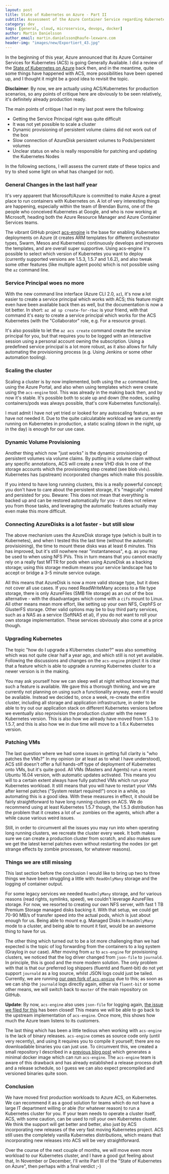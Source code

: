 ```yaml
---
layout: post
title: State of Kubernetes on Azure - Part II
subtitle: Assessment of the Azure Container Service regarding Kubernetes support
category: dev
tags: [general, cloud, microservice, devops, docker]
author: Martin Danielsson
author_email: martin.danielsson@haufe-lexware.com
header-img: "images/new/Exportiert_43.jpg"
---
```


In the beginning of this year, Azure announced that its Azure Container Services for Kubernetes (ACS) is going Generally Available. I did a review of the [State of Kubernetes on Azure](/state-of-kubernetes-on-azure/) back then, and in the meantime, quite some things have happened with ACS, more possibilities have been opened up, and I thought it might be a good idea to     revisit the topic.

**Disclaimer**: By now, we are actually using ACS/Kubernetes for production scenarios, so any points of critique here are obviously to be seen relatively, it's definitely already production ready.

The main points of critique I had in my last post were the following:

* Getting the Service Principal right was quite difficult
* It was not yet possible to scale a cluster
* Dynamic provisioning of persistent volume claims did not work out of the box
* Slow connection of AzureDisk persistent volumes to Pods/persistent volumes
* Unclear status on who is really responsible for patching and updating the Kubernetes Nodes

In the following sections, I will assess the current state of these topics and try to shed some light on what has changed (or not).

### General Changes in the last half year

It's very apparent that Microsoft/Azure is committed to make Azure a great place to run containers with Kubernetes on. A lot of very interesting things are happening, especially within the team of Brendan Burns, one of the people who conceived Kubernetes at Google, and who is now working at Microsoft, heading both the Azure Resource Manager and Azure Container Services teams.

The vibrant GitHub project [acs-engine](https://github.com/Azure/acs-engine) is the base for enabling Kubernetes deployments on Azure (it creates ARM templates for different orchestrator types, Swarm, Mesos and Kubernetes) continuously develops and improves the templates, and are overall super supportive. Using acs-engine it's possible to select which version of Kubernetes you want to deploy (currently supported versions are 1.5.3, 1.5.7 and 1.6.2), and also tweak some other features (like multiple agent pools) which is not possible using the `az` command line.

### Service Principal woes no more

With the new command line interface (Azure CLI 2.0, `az`), it's now a lot easier to create a service principal which works with ACS; this feature might even have been available back then as well, but the documentation is now a lot better. In short: `az ad sp create-for-rbac` is your friend, with that command it's easy to create a service principal which works for the ACS Kubernetes (with the "Collaborator" role, e.g. For a resource group).

It's also possible to let the `az acs create` command create the service principal for you, but that requires you to be logged with an interactive session using a personal account owning  the subscription. Using a predefined service principal is a lot more robust, as it also allows for fully automating the provisioning process (e.g. Using Jenkins or some other automation tooling).

### Scaling the cluster

Scaling a cluster is by now implemented, both using the `az` command line, using the Azure Portal, and also when using templates which were create using the `acs-engine` tool. This was already in the making back then, and by now it's stable. It's possible both to scale up and down (the nodes, scaling containers/pods was always possible, that's core Kubernetes functionaliy).

I must admit I have not yet tried or looked for any autoscaling feature, as we have not needed it. Due to the quite calculatable workload we are currently running on Kubernetes in production, a static scaling (down in the night, up in the day) is enough for our use case.

### Dynamic Volume Provisioning

Another thing which now "just works" is the dynamic provisioning of persistent volumes via volume claims. By putting in a volume claim without any specific annotations, ACS will create a new VHD disk In one of the storage accounts which the provisioning step created (see blob `vhds`). Kubernetes has (upstream) incorporated changes which make this possible.

If you intend to have long running clusters, this is a really powerful concept; you don't have to care about the persistent storage, it's "magically" created and persisted for you. Beware: This does not mean that everything is backed up and can be restored automatically for you - it does not relieve you from those tasks, and leveraging the automatic features actually may even make this more difficult.

### Connecting AzureDisks is a lot faster - but still slow

The above mechanism uses the AzureDisk storage type (which is built in to Kubernetes), and when I tested this the last time (without the automatic provisioining), the time to mount these disks was at least 6 minutes. This has improved, but it's still nowhere near "instantaneous", e.g. as you may be used to when using NFS PVs. This in turn means that you cannot exactly rely on a really fast MTTR for pods when using AzureDisk as a backing storage; using this storage medium means your service landscape has to accept or bridge a 3-5 minute service outage.

All this means that AzureDisk is now a more valid storage type, but it does not cover all use cases. If you need ReadWriteMany access to a file type storage, there is only AzureFiles (SMB file storage) as an out of the box alternative - with the disadvantages which come with a `cifs` mount to Linux. All other means mean more effort, like setting up your own NFS, CephFS or GlusterFS storage. Other valid options may be to buy third party services, such as a NAS as a service (SoftNAS et al), if you do not want to roll your own storage implementation. These services obviously also come at a price though.

### Upgrading Kubernetes

The topic "how do I upgrade a KUbernetes cluster?" was also something which was not quite clear half a year ago, and which still is not yet available. Following the discussions and changes on the `acs-engine` project it is clear that a feature which is able to upgrade a running Kubernetes cluster to a newer version is in the making.

You may ask yourself how we can sleep well at night without knowing that such a feature is available. We gave this a thorough thinking, and we are currently not planning on using such a functionality anyway, even if it would be available. Instead we decided to, once a week, re-create the entire cluster, including all storage and application infrastructure, in order to be able to try out our application stack on different Kubernetes versions before we eventually also reprovision the production cluster with the newer Kubernetes version. This is also how we already have moved from 1.5.3 to 1.5.7, and this is also how we in due time will move to a 1.6.x Kubernetes version.

### Patching VMs

The last question where we had some issues in getting full clarity is "who patches the VMs?" In my opinion (or at least as to what I have understood), ACS still doesn't offer a full hands-off type of deployment of Kubernetes onto VMs, but it's quite good. All VMs (Masters and Agents) run a recent Ubuntu 16.04 version, with automatic updates activated. This means you will to a certain extent always have fully patched VMs which run your Kubernetes workload. It still means that you will have to restart your VMs after kernel patches ("System restart required!") once in a while, so automating this is a good idea. With these measures in effect, it should be fairly straightforward to have long running clusters on ACS. We do recommend using at least Kubernetes 1.5.7 though, the 1.5.3 distribution has the problem that it creates a lot of `wc` zombies on the agents, which after a while cause various weird issues.

Still, in order to circumvent all the issues you may run into when operating long running clusters, we recreate the cluster every week. It both makes sure we can create a production cluster from scratch, and also makes sure we get the latest kernel patches even without restarting the nodes (or get strange effects by zombie processes, for whatever reasons).

### Things we are still missing

This last section before the conclusion I would like to bring up two to three things we have been struggling a little with: `ReadOnlyMany` storage and the logging of container output.

For some legacy services we needed `ReadOnlyMany` storage, and for various reasons (read rights, symlinks, speed), we couldn't leverage AzureFiles storage. For now, we resorted to creating our own NFS server, with fast 1 TB Premium Storage managed disks backing it. With that setup, we could get 70-90 MB/s of transfer speed into the actual pods, which is just about enough for us. Being able to mount e.g. Managed Disks in `ReadOnlyMany` mode to a cluster, and being able to mount it fast, would be an awesome thing to have for us.

The other thing which turned out to be a lot more challenging than we had expected is the topic of log forwarding from the containers to a log system (Graylog in our case). After moving from `az` to `acs-engine` for provisioning clusters, we noticed that the log driver changed from `json-file` to `journald`. In principle, this is good and the more modern solution. The only problem with that is that our preferred log shippers (fluentd and fluent-bit) do not yet support `journald` as a log source, whilst JSON logs could just be tailed. Currently, we are running [our own fork of `acs-engine`](https://github.com/Haufe-Lexware/acs-engine) due to this; as soon as we can ship the `journald` logs directly again, either via `fluent-bit` or some other means, we will switch back to `master` of the main repository on GitHub.

**Update**: By now, `acs-engine` also uses `json-file` for logging again, [the issue we filed for this](https://github.com/Azure/acs-engine/issues/689) has been closed! This means we will be able to go back to the upstream implementation of `acs-engine`. Once more, this shows how much the Azure team listens to its customers.

The last thing which has been a little tedious when working with `acs-engine` is the lack of binary releases. `acs-engine` comes as source code only (until very recently), and using it requires you to compile it yourself; there are no downloadable binaries you can just use. To circumvent this, we created a small repository I described in a [previous blog post](/creating-an-acs-engine-runtime-image/) which generates a minimal docker image which can run `acs-engine`. The `acs-engine` team is aware of this drawback and has already established a release process draft and a release schedule, so I guess we can also expect precompiled and versioned binaries quite soon.

### Conclusion

We have moved first production workloads to Azure ACS, on Kubernetes. We can recommend it as a good solution for teams which do not have a large IT department willing or able (for whatever reason) to run a Kubernetes cluster for you. If your team needs to operate a cluster itself, ACS, with some caution, can be used to roll your own Kubernetes cluster. We think the support will get better and better, also just by ACS incorporating new releases of the very fast moving Kubernetes project. ACS still uses the completely vanilla Kubernetes distributions, which means that incorporating new releases into ACS will be very straightforward.

Over the course of the next couple of months, we will move even more workload to our Kubernetes cluster, and I have a good gut feeling about that, In November or December, I'll write Part III of the "State of Kubernetes on Azure", then perhaps with a final verdict ;-)
